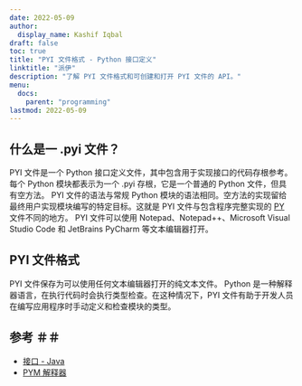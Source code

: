 ```yaml
---
date: 2022-05-09
author:
  display_name: Kashif Iqbal
draft: false
toc: true
title: "PYI 文件格式 - Python 接口定义"
linktitle: "派伊"
description: "了解 PYI 文件格式和可创建和打开 PYI 文件的 API。"
menu:
  docs:
    parent: "programming"
lastmod: 2022-05-09
---
```


## 什么是一 .pyi 文件？

PYI 文件是一个 Python 接口定义文件，其中包含用于实现接口的代码存根参考。每个 Python 模块都表示为一个 .pyi 存根，它是一个普通的 Python 文件，但具有空方法。 PYI 文件的语法与常规 Python 模块的语法相同。空方法的实现留给最终用户实现模块编写的特定目标。这就是 PYI 文件与包含程序完整实现的 [PY](/zh/programming/py/) 文件不同的地方。 PYI 文件可以使用 Notepad、Notepad++、Microsoft Visual Studio Code 和 JetBrains PyCharm 等文本编辑器打开。

## PYI 文件格式

PYI 文件保存为可以使用任何文本编辑器打开的纯文本文件。 Python 是一种解释器语言，在执行代码时会执行类型检查。在这种情况下，PYI 文件有助于开发人员在编写应用程序时手动定义和检查模块的类型。

## 参考 ＃＃

* [接口 - Java](https://en.wikipedia.org/wiki/Interface_(Java))
* [PYM 解释器](https://github.com/interpreters/pym)

